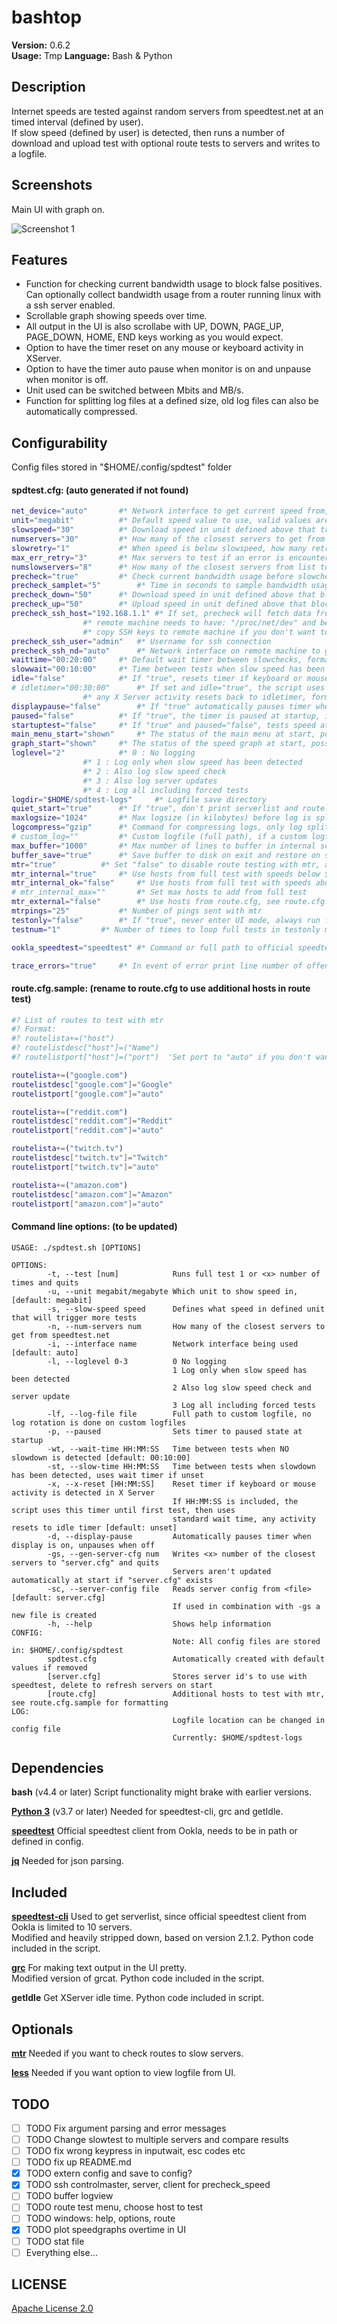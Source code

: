 # bashtop

**Version:** 0.6.2  
**Usage:** Tmp
**Language:** Bash & Python  

## Description

Internet speeds are tested against random servers from speedtest.net at an timed interval (defined by user).  
If slow speed (defined by user) is detected, then runs a number of download and upload test with optional route tests to servers and writes to a logfile.

## Screenshots

Main UI with graph on.

![Screenshot 1]()

## Features

* Function for checking current bandwidth usage to block false positives. Can optionally collect bandwidth usage from a router running linux with a ssh server enabled.
* Scrollable graph showing speeds over time.
* All output in the UI is also scrollabe with UP, DOWN, PAGE_UP, PAGE_DOWN, HOME, END keys working as you would expect.
* Option to have the timer reset on any mouse or keyboard activity in XServer.
* Option to have the timer auto pause when monitor is on and unpause when monitor is off.
* Unit used can be switched between Mbits and MB/s.
* Function for splitting log files at a defined size, old log files can also be automatically compressed.

## Configurability

Config files stored in "$HOME/.config/spdtest" folder

#### spdtest.cfg: (auto generated if not found)
```bash
net_device="auto"		#* Network interface to get current speed from, set to "auto" to get default interface from "ip route" command
unit="megabit"			#* Default speed value to use, valid values are "megabit" and "megabyte"
slowspeed="30"			#* Download speed in unit defined above that triggers more tests, recommended set to 10%-40% of your max speed
numservers="30"			#* How many of the closest servers to get from speedtest.net, used as random pool of servers to test against
slowretry="1"			#* When speed is below slowspeed, how many retries of random servers before running full tests
max_err_retry="3"		#* Max servers to test if an error is encountered in slowcheck
numslowservers="8"		#* How many of the closest servers from list to test if slow speed has been detected, tests all if not set
precheck="true"			#* Check current bandwidth usage before slowcheck, blocks if speed is higher then values set below
precheck_samplet="5"		#* Time in seconds to sample bandwidth usage, defaults to 5 if not set
precheck_down="50"		#* Download speed in unit defined above that blocks slowcheck
precheck_up="50"		#* Upload speed in unit defined above that blocks slowcheck
precheck_ssh_host="192.168.1.1" #* If set, precheck will fetch data from /proc/net/dev over SSH, for example from a router running linux
				#* remote machine needs to have: "/proc/net/dev" and be able to run commands "ip route" and "grep"
				#* copy SSH keys to remote machine if you don't want to be asked for password at start, guide: https://www.ssh.com/ssh/copy-id
precheck_ssh_user="admin" 	#* Username for ssh connection
precheck_ssh_nd="auto" 		#* Network interface on remote machine to get speeds from, set to "auto" if unsure
waittime="00:20:00"		#* Default wait timer between slowchecks, format: "HH:MM:SS"
slowwait="00:10:00"		#* Time between tests when slow speed has been detected, uses wait timer if unset, format: "HH:MM:SS"
idle="false"			#* If "true", resets timer if keyboard or mouse activity is detected in XServer
# idletimer="00:30:00"		#* If set and idle="true", the script uses this timer until first test, then uses standard wait time,
				#* any X Server activity resets back to idletimer, format: "HH:MM:SS"
displaypause="false"		#* If "true" automatically pauses timer when display is on, unpauses when off, overrides idle="true" if set, needs xset to work
paused="false"			#* If "true", the timer is paused at startup, ignored if displaypause="true"
startuptest="false"		#* If "true" and paused="false", tests speed at startup before timer starts
main_menu_start="shown" 	#* The status of the main menu at start, possible values: "shown", "hidden"
graph_start="shown"		#* The status of the speed graph at start, possible values: "shown", "hidden"
loglevel="2"			#* 0 : No logging
				#* 1 : Log only when slow speed has been detected
				#* 2 : Also log slow speed check
				#* 3 : Also log server updates
				#* 4 : Log all including forced tests
logdir="$HOME/spdtest-logs" 	#* Logfile save directory
quiet_start="true"		#* If "true", don't print serverlist and routelist at startup
maxlogsize="1024"		#* Max logsize (in kilobytes) before log is split
logcompress="gzip"		#* Command for compressing logs, only log splits beyond the last split is compressed, disabled if not set
# custom_log=""			#* Custom logfile (full path), if a custom logfile is set log splitting is disabled
max_buffer="1000"		#* Max number of lines to buffer in internal scroll buffer
buffer_save="true"		#* Save buffer to disk on exit and restore on start
mtr="true"			#* Set "false" to disable route testing with mtr, automatically set to "false" if mtr is not found in PATH
mtr_internal="true"		#* Use hosts from full test with speeds below $slowspeed in mtr test
mtr_internal_ok="false"		#* Use hosts from full test with speeds above $slowspeed in mtr test
# mtr_internal_max=""		#* Set max hosts to add from full test
mtr_external="false"		#* Use hosts from route.cfg, see route.cfg.sample for formatting
mtrpings="25"			#* Number of pings sent with mtr
testonly="false" 		#* If "true", never enter UI mode, always run full tests and quit
testnum="1"			#* Number of times to loop full tests in testonly mode

ookla_speedtest="speedtest"	#* Command or full path to official speedtest client 

trace_errors="true"		#* In event of error print line number of offending command to $HOME/.config/spdtest/errors
```

#### route.cfg.sample: (rename to route.cfg to use additional hosts in route test)
```bash
#? List of routes to test with mtr
#? Format:
#? routelista+=("host")
#? routelistdesc["host"]=("Name")
#? routelistport["host"]=("port")  'Set port to "auto" if you don't want to set a custom port!'

routelista+=("google.com")
routelistdesc["google.com"]="Google"
routelistport["google.com"]="auto"

routelista+=("reddit.com")
routelistdesc["reddit.com"]="Reddit"
routelistport["reddit.com"]="auto"

routelista+=("twitch.tv")
routelistdesc["twitch.tv"]="Twitch"
routelistport["twitch.tv"]="auto"

routelista+=("amazon.com")
routelistdesc["amazon.com"]="Amazon"
routelistport["amazon.com"]="auto"
```

#### Command line options: (to be updated)
```
USAGE: ./spdtest.sh [OPTIONS]

OPTIONS:
        -t, --test [num]            Runs full test 1 or <x> number of times and quits
        -u, --unit megabit/megabyte Which unit to show speed in, [default: megabit]
        -s, --slow-speed speed      Defines what speed in defined unit that will trigger more tests
        -n, --num-servers num       How many of the closest servers to get from speedtest.net
        -i, --interface name        Network interface being used [default: auto]
        -l, --loglevel 0-3          0 No logging
                                    1 Log only when slow speed has been detected
                                    2 Also log slow speed check and server update
                                    3 Log all including forced tests
        -lf, --log-file file        Full path to custom logfile, no log rotation is done on custom logfiles
        -p, --paused                Sets timer to paused state at startup
        -wt, --wait-time HH:MM:SS   Time between tests when NO slowdown is detected [default: 00:10:00]
        -st, --slow-time HH:MM:SS   Time between tests when slowdown has been detected, uses wait timer if unset
        -x, --x-reset [HH:MM:SS]    Reset timer if keyboard or mouse activity is detected in X Server
                                    If HH:MM:SS is included, the script uses this timer until first test, then uses
                                    standard wait time, any activity resets to idle timer [default: unset]
        -d, --display-pause         Automatically pauses timer when display is on, unpauses when off
        -gs, --gen-server-cfg num   Writes <x> number of the closest servers to "server.cfg" and quits
                                    Servers aren't updated automatically at start if "server.cfg" exists
        -sc, --server-config file   Reads server config from <file> [default: server.cfg]
                                    If used in combination with -gs a new file is created
        -h, --help                  Shows help information
CONFIG:
                                    Note: All config files are stored in: $HOME/.config/spdtest
        spdtest.cfg                 Automatically created with default values if removed
        [server.cfg]                Stores server id's to use with speedtest, delete to refresh servers on start
        [route.cfg]                 Additional hosts to test with mtr, see route.cfg.sample for formatting
LOG:
                                    Logfile location can be changed in config file
                                    Currently: $HOME/spdtest-logs
```

## Dependencies

**bash** (v4.4 or later) Script functionality might brake with earlier versions.  

**[Python 3](https://www.python.org/downloads)** (v3.7 or later) Needed for speedtest-cli, grc and getIdle.  

**[speedtest](https://www.speedtest.net/apps/cli)** Official speedtest client from Ookla, needs to be in path or defined in config.

**[jq](https://stedolan.github.io/jq/)** Needed for json parsing.  

## Included

**[speedtest-cli](https://github.com/sivel/speedtest-cli)** Used to get serverlist, since official speedtest client from Ookla is limited to 10 servers.  
Modified and heavily stripped down, based on version 2.1.2. Python code included in the script.

**[grc](https://github.com/garabik/grc)** For making text output in the UI pretty.  
Modified version of grcat. Python code included in the script.

**getIdle** Get XServer idle time. Python code included in script.

## Optionals

**[mtr](https://github.com/traviscross/mtr)** Needed if you want to check routes to slow servers.  

**[less](http://www.greenwoodsoftware.com/less/)** Needed if you want option to view logfile from UI.  

## TODO


- [ ] TODO Fix argument parsing and error messages
- [ ] TODO Change slowtest to multiple servers and compare results
- [ ] TODO fix wrong keypress in inputwait, esc codes etc
- [ ] TODO fix up README.md
- [x] TODO extern config and save to config?
- [x] TODO ssh controlmaster, server, client for precheck_speed
- [ ] TODO buffer logview
- [ ] TODO route test menu, choose host to test
- [ ] TODO windows: help, options, route
- [x] TODO plot speedgraphs overtime in UI  
- [ ] TODO stat file
- [ ] Everything else...

## LICENSE
[Apache License 2.0](LICENSE)
